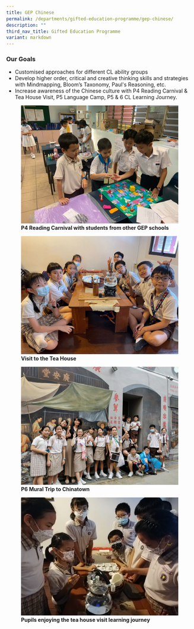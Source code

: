 ```yaml
---
title: GEP Chinese
permalink: /departments/gifted-education-programme/gep-chinese/
description: ""
third_nav_title: Gifted Education Programme
variant: markdown
---
```

### Our Goals

*   Customised approaches for different CL ability groups
*   Develop higher order, critical and creative thinking skills and strategies with Mindmapping, Bloom’s Taxonomy, Paul's Reasoning, etc.
*   Increase awareness of the Chinese culture with P4 Reading Carnival &amp; Tea House Visit, P5 Language Camp, P5 &amp; 6 CL Learning Journey.

<figure>
<img src="/images/p4%20reading%20carnival.JPG">
<figcaption> <strong>P4 Reading Carnival with students from other GEP schools</strong> </figcaption>
</figure>

<figure>
<img src="/images/p4%20visit%20to%20the%20tea%20house.JPG">
<figcaption> <strong>Visit to the Tea House</strong> </figcaption>
</figure>

<figure>
<img src="/images/p6%20mural%20trip%20to%20chinatown.JPG">
<figcaption> <strong>P6 Mural Trip to Chinatown</strong> </figcaption>
</figure>

<figure>
<img src="/images/GEP%20Events%204.png">
<figcaption> <strong>Pupils enjoying the tea house visit learning journey</strong> </figcaption>
</figure>